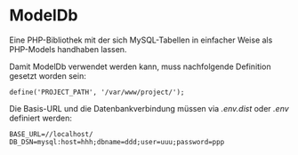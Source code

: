 # ModelDb 

Eine PHP-Bibliothek mit der sich MySQL-Tabellen in einfacher Weise als PHP-Models handhaben lassen.

Damit ModelDb verwendet werden kann, muss nachfolgende Definition gesetzt worden sein:
 ```
define('PROJECT_PATH', '/var/www/project/');
```
Die Basis-URL und die Datenbankverbindung müssen via *.env.dist* oder *.env* definiert werden:
```
BASE_URL=//localhost/
DB_DSN=mysql:host=hhh;dbname=ddd;user=uuu;password=ppp
```